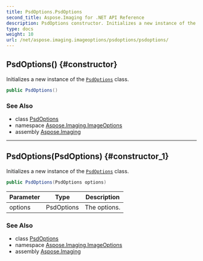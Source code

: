 ```yaml
---
title: PsdOptions.PsdOptions
second_title: Aspose.Imaging for .NET API Reference
description: PsdOptions constructor. Initializes a new instance of the PsdOptions class
type: docs
weight: 10
url: /net/aspose.imaging.imageoptions/psdoptions/psdoptions/
---
```

## PsdOptions() {#constructor}

Initializes a new instance of the [`PsdOptions`](../) class.

```csharp
public PsdOptions()
```

### See Also

* class [PsdOptions](../)
* namespace [Aspose.Imaging.ImageOptions](../../psdoptions/)
* assembly [Aspose.Imaging](../../../)

---

## PsdOptions(PsdOptions) {#constructor_1}

Initializes a new instance of the [`PsdOptions`](../) class.

```csharp
public PsdOptions(PsdOptions options)
```

| Parameter | Type | Description |
| --- | --- | --- |
| options | PsdOptions | The options. |

### See Also

* class [PsdOptions](../)
* namespace [Aspose.Imaging.ImageOptions](../../psdoptions/)
* assembly [Aspose.Imaging](../../../)


